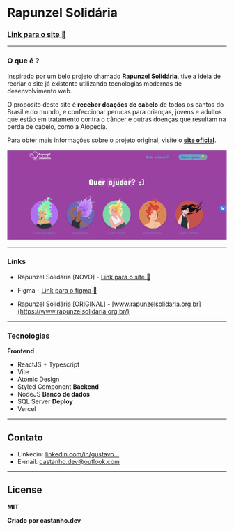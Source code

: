 # Rapunzel Solidária


### <a href="https://rapunzel-solidaria.vercel.app/" target="_blank">Link para o site 🚀</a>

---

### O que é ?

Inspirado por um belo projeto chamado **Rapunzel Solidária**, tive a ideia de recriar o site já existente utilizando tecnologias modernas de desenvolvimento web.

O propósito deste site é **receber doações de cabelo** de todos os cantos do Brasil e do mundo, e confeccionar perucas para crianças, jovens e adultos que estão em tratamento contra o câncer e outras doenças que resultam na perda de cabelo, como a Alopecia.

Para obter mais informações sobre o projeto original, visite o [**site oficial**](https://www.rapunzelsolidaria.org.br/).

![Captura de tela da área de links](./public/RapunzelSolidariaBanner.png)

---

### Links

- Rapunzel Solidária [NOVO] - [Link para o site 🚀](https://rapunzel-solidaria.vercel.app/)

- Figma - [Link para o figma 📱](https://www.google.com.br)

- Rapunzel Solidária [ORIGINAL] - [www.rapunzelsolidaria.org.br](https://www.rapunzelsolidaria.org.br/)

---

### Tecnologias

**Frontend**
- ReactJS + Typescript
- Vite
- Atomic Design
- Styled Component
**Backend**
- NodeJS
**Banco de dados**
- SQL Server
**Deploy**
- Vercel
---

## Contato

- Linkedin: [linkedin.com/in/gustavo...](https://www.linkedin.com/in/gustavo-castanho-duarte-578127160)
- E-mail: [castanho.dev@outlook.com](castanho.dev@outlook.com)

---

## License
**MIT**

**Criado por castanho.dev**
